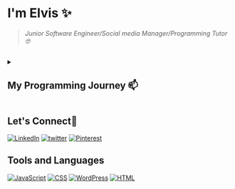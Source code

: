 # I'm Elvis ✨
> *Junior Software Engineer/Social media Manager/Programming Tutor :nerd_face:*
<h2></h2>

<details>
<summary> <h2>My Programming Journey 📫 </h2></summary>
<p>I'm Gyau Boahen Elvis, a second-year computer engineering student at the Kwame Nkrumah University of Ghana, Kumasi. I got to be familiar with programming when Mr. Arnold Johnson acquainted me with HTML and batch programming. Seeing the wonderful impacts of straightforward lines of code caused my interest in coding to become greater. I then, at that point, began to learn HTML. After little capability in HTML, I started to think about how I could style my HTML components then I met CSS. I learned CSS for quite a while and afterward began JavaScript.During my first year in the university my colleagues and I got introduced to Arduino. I then ccontinued to pursue it by learning how to program the <b>KEYESTUDIO KS0158</b>.I've also learnt how to use WordPress to build websites with having to write hard codes. Comparing WordPress to using html,CSS and JavaScript to build website, I prefer using the hard codes since it gives me more flexibility to creating my perfect design </p>
<p>
  I'm looking forward to collaborating on any programming project that uses <b>HTML,CSS,JavaScript and Arduino</b>
</p>
 </details>
<h2>Let's Connect👋</h2>
<a href="https://www.linkedin.com/in/gyauboahenelvis/"><img src="https://img.icons8.com/color/48/null/linkedin-circled--v1.png" title='LinkedIn'/></a>
<a href="https://twitter.com/LordGyau"><img src="https://img.icons8.com/color/48/null/twitter--v1.png" title='twitter'/></a>
<a href="https://www.pinterest.com/gyauelvis/"><img src="https://img.icons8.com/color/48/null/pinterest--v1.png" title='Pinterest'/></a>
<h2>Tools and Languages</h2>
<a href='#'><img src="https://img.icons8.com/ios/50/null/javascript--v1.png" title='JavaScript'/></a>
<a href='#'><img src="https://img.icons8.com/color/48/null/css3.png" title='CSS'/></a>
<a href='#'><img src="https://img.icons8.com/color/48/null/wordpress.png" title='WordPress'/></a>
<a href='#'><img src="https://img.icons8.com/color/48/null/html-5--v1.png" title='HTML'/></a>
<a href<img src="https://img.icons8.com/color/48/null/arduino.png" title='Arduino'/></a>
<a href<img src="https://img.icons8.com/color/48/null/visual-studio-code-2019.png" title='Visual Studio'/></a>
<p></p>




<!---
gyauelvis/gyauelvis is a ✨ special ✨ repository because its `README.md` (this file) appears on your GitHub profile.
You can click the Preview link to take a look at your changes.
--->
